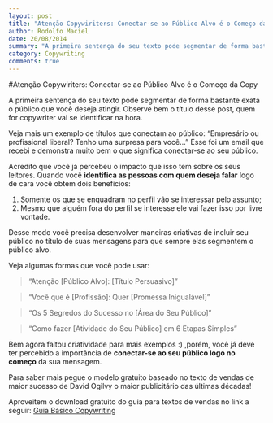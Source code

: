 ```yaml
---
layout: post
title: "Atenção Copywiriters: Conectar-se ao Público Alvo é o Começo da Copy"
author: Rodolfo Maciel
date: 20/08/2014
summary: "A primeira sentença do seu texto pode segmentar de forma bastante exata o público que você deseja atingir. Observe bem o título desse post, quem for copywriter vai se identificar na hora."
category: Copywriting
comments: true
---
```

#Atenção Copywiriters: Conectar-se ao Público Alvo é o Começo da Copy

A primeira sentença do seu texto pode segmentar de forma bastante exata o público que você deseja atingir. Observe bem o título desse post, quem for copywriter vai se identificar na hora.

Veja mais um exemplo de títulos que conectam ao público: “Empresário ou profissional liberal? Tenho uma surpresa para você…” Esse foi um email que recebi e demonstra muito bem o que significa conectar-se ao seu público.

Acredito que você já percebeu o impacto que isso tem sobre os seus leitores. Quando você __identifica as pessoas com quem deseja falar__ logo de cara você obtem dois beneficios:

1. Somente os que se enquadram no perfil vão se interessar pelo assunto;
2. Mesmo que alguém fora do perfil se interesse ele vai fazer isso por livre vontade.

Desse modo você precisa desenvolver maneiras criativas de incluir seu público no título de suas mensagens para que sempre elas segmentem o público alvo.

Veja algumas formas que você pode usar:

>“Atenção [Público Alvo]: [Título Persuasivo]”

>“Você que é [Profissão]: Quer [Promessa Inigualável]”

>“Os 5 Segredos do Sucesso no [Área do Seu Público]”

>“Como fazer [Atividade do Seu Público] em 6 Etapas Simples”

Bem agora faltou criatividade para mais exemplos  :)  ,porém, você já deve ter percebido a importância de __conectar-se ao seu público logo no começo__ da sua mensagem.

Para saber mais pegue o modelo gratuito baseado no texto de vendas de maior sucesso de David Ogilvy o maior publicitário das últimas décadas!

Aproveitem o download gratuito do guia para textos de vendas no link a seguir: [Guia Básico Copywriting](http://eepurl.com/0PRvb "Baixe gratuitamente o seu Guia Básico Copywriting")
